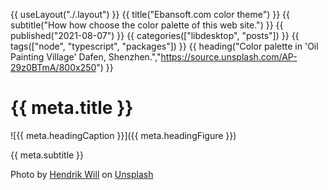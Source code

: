 {{ useLayout("./.layout") }}
{{ title("Ebansoft.com color theme") }}
{{ subtitle("How how choose the color palette of this web site.") }}
{{ published("2021-08-07") }}
{{ categories(["libdesktop", "posts"]) }}
{{ tags(["node", "typescript", "packages"]) }}
{{ heading("Color palette in 'Oil Painting Village' Dafen, Shenzhen.","https://source.unsplash.com/AP-29z0BTmA/800x250") }}

# {{ meta.title }}

![{{ meta.headingCaption }}]({{ meta.headingFigure }})

{{ meta.subtitle }}


<span>Photo by <a href="https://unsplash.com/@hendrikwill?utm_source=unsplash&amp;utm_medium=referral&amp;utm_content=creditCopyText">Hendrik Will</a> on <a href="https://unsplash.com/s/photos/paint-color-palette?utm_source=unsplash&amp;utm_medium=referral&amp;utm_content=creditCopyText">Unsplash</a></span>